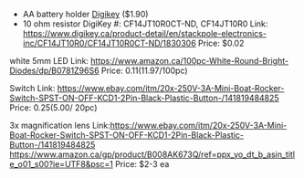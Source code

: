 * AA battery holder [Digikey](https://www.digikey.ca/product-detail/en/mpd-memory-protection-devices/BC12AAW/BC12AAW-ND/2439232) ($1.90)
* 10 ohm resistor
DigiKey #: CF14JT10R0CT-ND, CF14JT10R0
Link: https://www.digikey.ca/product-detail/en/stackpole-electronics-inc/CF14JT10R0/CF14JT10R0CT-ND/1830306
Price: $0.02

white 5mm LED
Link: https://www.amazon.ca/100pc-White-Round-Bright-Diodes/dp/B0781Z96S6
Price: $0.11 ($11.97/100pc)

Switch
Link: https://www.ebay.com/itm/20x-250V-3A-Mini-Boat-Rocker-Switch-SPST-ON-OFF-KCD1-2Pin-Black-Plastic-Button-/141819484825
Price: $0.25 ($5.00/ 20pc)

3x magnification lens
Link:https://www.ebay.com/itm/20x-250V-3A-Mini-Boat-Rocker-Switch-SPST-ON-OFF-KCD1-2Pin-Black-Plastic-Button-/141819484825
https://www.amazon.ca/gp/product/B008AK673Q/ref=ppx_yo_dt_b_asin_title_o01_s00?ie=UTF8&psc=1
Price: $2-3 ea
